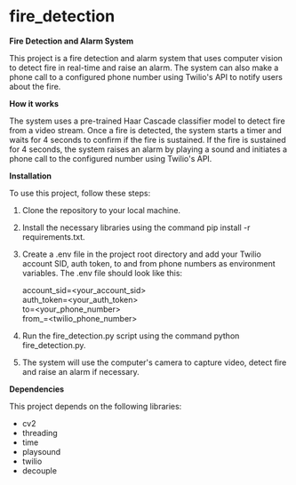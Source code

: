 # fire_detection


**Fire Detection and Alarm System**

This project is a fire detection and alarm system that uses computer vision to detect fire in real-time and raise an alarm. The system can also make a phone call to a configured phone number using Twilio's API to notify users about the fire.


**How it works**

The system uses a pre-trained Haar Cascade classifier model to detect fire from a video stream. Once a fire is detected, the system starts a timer and waits for 4 seconds to confirm if the fire is sustained. If the fire is sustained for 4 seconds, the system raises an alarm by playing a sound and initiates a phone call to the configured number using Twilio's API.

**Installation**

To use this project, follow these steps:

1. Clone the repository to your local machine.

2. Install the necessary libraries using the command pip install -r requirements.txt.

3. Create a .env file in the project root directory and add your Twilio    account SID, auth token, to and from phone numbers as environment      variables. The .env file should look like this:

      account_sid=<your_account_sid>  
      auth_token=<your_auth_token>  
      to=<your_phone_number>  
      from_=<twilio_phone_number>  

4. Run the fire_detection.py script using the command python              fire_detection.py.

5. The system will use the computer's camera to capture video, detect      fire and raise an alarm if necessary.

**Dependencies**

This project depends on the following libraries:

- cv2
- threading
- time
- playsound
- twilio
- decouple
